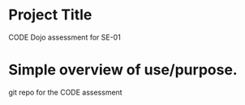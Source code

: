 # Project Title

CODE Dojo assessment for SE-01

# Simple overview of use/purpose.

git repo for the CODE assessment


